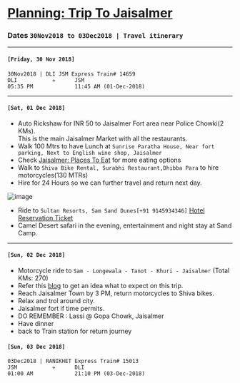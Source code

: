 # [Planning: Trip To Jaisalmer](https://en.wikipedia.org/wiki/Jaisalmer)

### Dates `30Nov2018 to 03Dec2018 | Travel itinerary` 
***
#### `[Friday, 30 Nov 2018]`

```
30Nov2018 | DLI JSM Express Train# 14659
DLI           ✈      JSM
05:35 PM             11:45 AM (01-Dec-2018)   
```  
***
####  `[Sat, 01 Dec 2018]`

* Auto Rickshaw for INR 50 to Jaisalmer Fort area near Police Chowki(2 KMs).   
  This is the main Jaisalmer Market with all the restaurants.
* Walk 100 Mtrs to have Lunch at `Sunrise Paratha House, Near fort parking, Next to English wine shop, Jaisalmer`  
* Check [Jaisalmer: Places To Eat](jaisalmer_places_to_eat.md) for more eating options
* Walk to `Shiva Bike Rental, Surabhi Restaurant,Dhibba Para` to hire motorcycles(130 MTRs)
* Hire for 24 Hours so we can further travel and return next day.

![image](https://user-images.githubusercontent.com/13016162/48720798-79cacd80-ec46-11e8-9f1a-10c833202498.png)

* Ride to `Sultan Resorts, Sam Sand Dunes[+91 9145934346]`  [Hotel Reservation Ticket](NH2211697200476.pdf)
* Camel Desert safari in the evening, entertainment and night stay at Sand Camp.

***

####  `[Sun, 02 Dec 2018]`
* Motorcycle ride to `Sam - Longewala - Tanot - Khuri - Jaisalmer` (Total KMs: 270)
* Refer this [blog](https://www.tripoto.com/trip/in-and-around-jaisalmer-tales-from-the-western-border-596db91c3caa3) to get an idea what to expect on this trip.
* Reach Jaisalmer Town by 3 PM, return motorcycles to Shiva bikes.
* Relax and trol around city.
* Jaisalmer fort if time permits.
* DO REMEMBER : Lassi @ Gopa Chowk, Jaisalmer
* Have dinner
* back to Train station for return journey  

####  `[Sun, 03 Dec 2018]`

```
03Dec2018 | RANIKHET Express Train# 15013
JSM           ✈      DLI
01:00 AM             21:10 PM (03-Dec-2018)  
```

